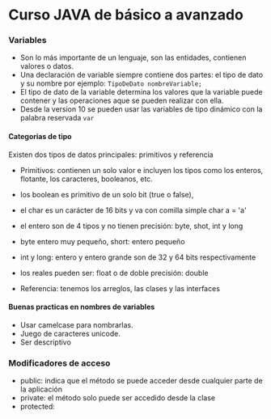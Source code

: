 # Curso JAVA de básico a avanzado

### Variables
- Son lo más importante de un lenguaje, son las entidades, contienen valores o datos.
- Una declaración de variable siempre contiene dos partes: el tipo de dato y su nombre por ejemplo: ``` TipoDeDato nombreVariable; ```
- El tipo de dato de la variable determina los valores que la variable puede contener y las operaciones aque se pueden realizar con ella.
- Desde la version 10 se pueden usar las variables de tipo dinámico con la palabra reservada ```var```

#### Categorias de tipo
Existen dos tipos de datos principales:  primitivos y referencia
- Primitivos: contienen un solo valor e incluyen los tipos como los enteros, flotante, los caracteres, booleanos, etc.
 - los boolean es primitivo de un solo bit (true o false), 
 - el char es un carácter de 16 bits y va con comilla simple char a = 'a'
 - el entero son de 4 tipos y no tienen precisión: byte, shot, int y long
 - byte entero muy pequeño, short: entero pequeño
 - int y long: entero y entero grande son de 32 y 64 bits respectivamente
 - los reales pueden ser: float o de doble precisión: double

- Referencia: tenemos los arreglos, las clases y las interfaces

#### Buenas practicas en nombres de variables
- Usar camelcase para nombrarlas.
- Juego de caracteres unicode.
- Ser descriptivo

### Modificadores de acceso

- public: indica que el método se puede acceder desde cualquier parte de la aplicación
- private: el método solo puede ser accedido desde la clase
- protected:
  

